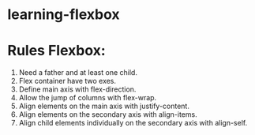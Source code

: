 # learning-flexbox
# Rules Flexbox:
1. Need a father and at least one child.
2. Flex container have two exes.
3. Define main axis with flex-direction.
4. Allow the jump of columns with flex-wrap.
5. Align elements on the main axis with justify-content.
6. Align elements on the secondary axis with align-items.
7. Align child elements individually on the secondary axis with align-self.